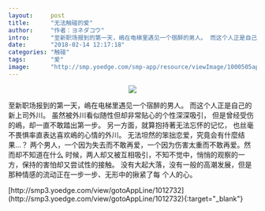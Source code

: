 ```yaml
---
layout:     post
title:      "无法触碰的爱"
author:     "作者：ヨネダコウ"
intro:      "至新职场报到的第一天，嶋在电梯里遇见一个宿醉的男人。 而这个人正是自己的新上司外川。 虽然被外川看似随性但却非常贴心的个性深深吸引， 但是曾经受伤的嶋，却一直不敢踏出第一步。 另一方面，就算抱持著无法忘怀的记忆， 也丝毫不畏惧率直表达喜欢嶋的心情的外川。 无法坦然的笨拙恋爱，究竟会有什麼结果…？ 两个男人，一个因为失去而不敢再爱，一个因为伤害太重而不敢再爱。然而却不知道在什么 时候，两人却又被互相吸引，不知不觉中，悄悄的观察的一方，保持的害怕却又尝试性的接触。 没有大起大落，没有一般的高潮发展，但是那种情感的流动正在一步一步、无形中的揪紧了每 个人的心。"
date:       "2018-02-14 12:17:18"
categories: "触碰"
tags:       "爱"
image:      "http://smp.yoedge.com/smp-app/resource/viewImage/1000505appline.png"
---
```

<div style="text-align: center">
<p><img src="http://smp.yoedge.com/smp-app/resource/viewImage/1000505appline.png"/></p>
</div>
<p class="post-meta">
<span>至新职场报到的第一天，嶋在电梯里遇见一个宿醉的男人。 而这个人正是自己的新上司外川。 虽然被外川看似随性但却非常贴心的个性深深吸引， 但是曾经受伤的嶋，却一直不敢踏出第一步。 另一方面，就算抱持著无法忘怀的记忆， 也丝毫不畏惧率直表达喜欢嶋的心情的外川。 无法坦然的笨拙恋爱，究竟会有什麼结果…？ 两个男人，一个因为失去而不敢再爱，一个因为伤害太重而不敢再爱。然而却不知道在什么 时候，两人却又被互相吸引，不知不觉中，悄悄的观察的一方，保持的害怕却又尝试性的接触。 没有大起大落，没有一般的高潮发展，但是那种情感的流动正在一步一步、无形中的揪紧了每 个人的心。</span>
</p>
[http://smp3.yoedge.com/view/gotoAppLine/1012732](http://smp3.yoedge.com/view/gotoAppLine/1012732){:target="_blank"}


